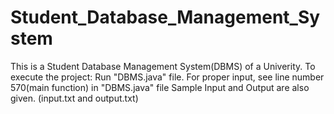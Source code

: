 # Student_Database_Management_System
This is a Student Database Management System(DBMS) of a Univerity.
To execute the project:
Run "DBMS.java" file.
For proper input, see line number 570(main function) in "DBMS.java" file
Sample Input and Output are also given. (input.txt and output.txt)

